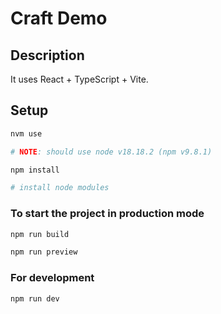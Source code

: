 # Craft Demo

## Description

It uses React + TypeScript + Vite.

## Setup

```sh
nvm use

# NOTE: should use node v18.18.2 (npm v9.8.1)
```

```sh
npm install

# install node modules
```

### To start the project in production mode

```sh
npm run build

npm run preview
```

### For development

```sh
npm run dev
```
